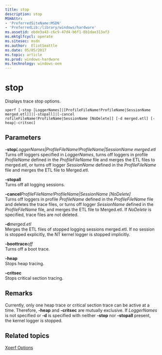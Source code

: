 ```yaml
---
title: stop
description: stop
MSHAttr:
- 'PreferredSiteName:MSDN'
- 'PreferredLib:/library/windows/hardware'
ms.assetid: ebde3a43-c6c9-47d4-b6f1-8b1dae313af3
ms.mktglfcycl: operate
ms.sitesec: msdn
ms.author:  EliotSeattle
ms.date: 05/05/2017
ms.topic: article
ms.prod: windows-hardware
ms.technology: windows-oem
---
```


# stop


Displays trace stop options.

```
xperf [-stop [LoggerNames]|[ProfileFileName!ProfileName|SessionName merged.etl]]|[-stopall]|[-cancel rofileFileName!ProfileName|SessionName [NoDelete]] [-d merged.etl] [-heap|-critsec]
```

## Parameters


<a href="" id="-stoploggernames-profilefilename-profilename-sessionname-merged-etl"></a>**-stop***LoggerNames|ProfileFileName!ProfileName|SessionName merged.etl*  
Turns off loggers specified in *LoggerNames*, turns off loggers in profile *ProfileName* defined in the *ProfileFileName* file and merges the ETL files to merged.etl, or turns off logger *SessionName* defined in the *ProfileFileName* file and merges the ETL file to Merged.etl.

<a href="" id="-stopall"></a>**-stopall**  
Turns off all logging sessions.

<a href="" id="-cancelprofilefilename-profilename-sessionname--nodelete-"></a>**-cancel***ProfileFileName!ProfileName|SessionName \[NoDelete\]*  
Turns off loggers in profile *ProfileName* defined in the *ProfileFileName* file and deletes the trace files, or turns off logger *SessionName* defined in the *ProfileFileName* file, and merges the ETL file to Merged.etl. If *NoDelete* is specified, trace files are not deleted.

<a href="" id="-dmerged-etl"></a>**-d***merged.etl*  
Merges the ETL files of stopped logging sessions merged.etl. If no session is stopped explicitly, the NT kernel logger is stopped implicitly.

<a href="" id="-boottraceoff"></a>**-boottrace***off*  
Turns off a boot trace.

<a href="" id="-heap"></a>**-heap**  
Stops heap tracing.

<a href="" id="-critsec"></a>**-critsec**  
Stops critical section tracing.

## Remarks


Currently, only one heap trace or critical section trace can be active at a time. Therefore, **-heap** and **-critsec** are mutually exclusive. If *LoggerNames* is not specified or **-d** is specified with neither **-stop** nor **-stopall** present, the kernel logger is stopped.

## Related topics


[Xperf Options](xperf-options.md)

 

 







